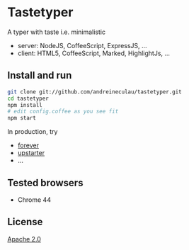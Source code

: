 # Tastetyper

A typer with taste i.e. minimalistic

* server: NodeJS, CoffeeScript, ExpressJS, ...
* client: HTML5, CoffeeScript, Marked, HighlightJs, ...


## Install and run

```sh
git clone git://github.com/andreineculau/tastetyper.git
cd tastetyper
npm install
# edit config.coffee as you see fit
npm start
```

In production, try

* [forever](https://github.com/foreverjs/forever)
* [upstarter](https://github.com/carlos8f/node-upstarter)
* ...


## Tested browsers

* Chrome 44


## License

[Apache 2.0](LICENSE)
